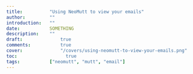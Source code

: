 ```yaml
---
title:          "Using NeoMutt to view your emails"
author:       	""
introduction: 	""
date:         	SOMETHING
description:  	""
draft: 		 	    true
comments:		    true
cover:			    "/covers/using-neomutt-to-view-your-emails.png"
toc:			      true
tags:         	["neomutt", "mutt", "email"]
---
```

